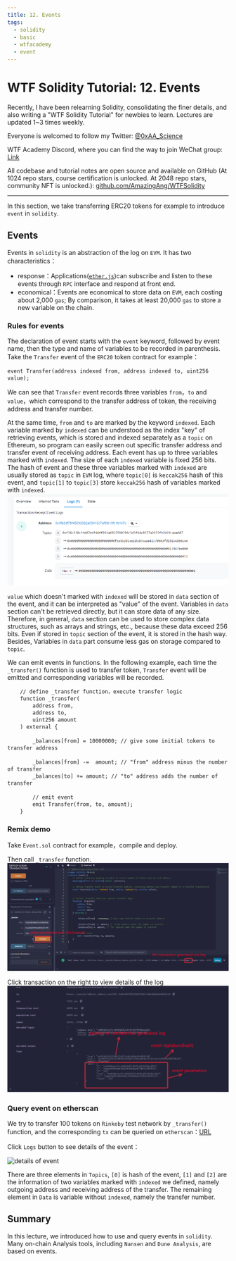 ```yaml
---
title: 12. Events
tags:
  - solidity
  - basic
  - wtfacademy
  - event
---
```


# WTF Solidity Tutorial: 12. Events

Recently, I have been relearning Solidity, consolidating the finer details, and also writing a "WTF Solidity Tutorial" for newbies to learn. Lectures are updated 1~3 times weekly. 

Everyone is welcomed to follow my Twitter: [@0xAA_Science](https://twitter.com/0xAA_Science)

WTF Academy Discord, where you can find the way to join WeChat group: [Link](https://discord.gg/5akcruXrsk)

All codebase and tutorial notes are open source and available on GitHub (At 1024 repo stars, course certification is unlocked. At 2048 repo stars, community NFT is unlocked.): [github.com/AmazingAng/WTFSolidity](https://github.com/AmazingAng/WTFSolidity)

-----

In this section, we take transferring ERC20 tokens for example to introduce `event` in `solidity`.

## Events
Events in `solidity` is an abstraction of the log on `EVM`. It has two characteristics：

- response：Applications([`ether.js`](https://learnblockchain.cn/docs/ethers.js/api-contract.html#id18))can subscribe and listen to these events through `RPC` interface and respond at front end.
- economical：Events are economical to store data on `EVM`, each costing about 2,000 `gas`; By comparison, it takes at least 20,000 `gas` to store a new variable on the chain.

### Rules for events
The declaration of event starts with the `event` keyword, followed by event name, then the type and name of variables to be recorded in parenthesis. Take the `Transfer` event of the `ERC20` token contract for example：
```solidity
event Transfer(address indexed from, address indexed to, uint256 value);
```
We can see that `Transfer` event records three variables `from`，`to` and `value`，which correspond to the transfer address of token, the receiving address and transfer number.

At the same time, `from` and `to` are marked by the keyword `indexed`. Each variable marked by `indexed` can be understood as the index "key" of retrieving events, which is stored and indexed separately as a `topic` on Ethereum, so program can easily screen out specific transfer address and transfer event of receiving address. Each event has up to three variables marked with `indexed`. The size of each `indexed` variable is fixed 256 bits. The hash of event and these three variables marked with `indexed` are usually stored as `topic` in `EVM` log, where `topic[0]` is `keccak256` hash of this event, and `topic[1]` to `topic[3]` store `keccak256` hash of variables marked with `indexed`.
![](img/12-3.jpg)

`value` which doesn't marked with `indexed` will be stored in `data` section of the event, and it can be interpreted as "value" of the event. Variables in `data` section can't be retrieved directly, but it can store data of any size. Therefore, in general, `data` section can be used to store complex data structures, such as arrays and strings, etc., because these data exceed 256 bits. Even if stored in `topic` section of the event, it is stored in the hash way. Besides, Variables in `data` part consume less gas on storage compared to `topic`.

We can emit events in functions. In the following example, each time the `_transfer()` function is used to transfer token, `Transfer` event will be emitted and corresponding variables will be recorded.
```solidity
    // define _transfer function，execute transfer logic
    function _transfer(
        address from,
        address to,
        uint256 amount
    ) external {

        _balances[from] = 10000000; // give some initial tokens to transfer address

        _balances[from] -=  amount; // "from" address minus the number of transfer
        _balances[to] += amount; // "to" address adds the number of transfer

        // emit event
        emit Transfer(from, to, amount);
    }
```

### Remix demo
Take `Event.sol` contract for example，compile and deploy.

Then call `_transfer` function.
![](img/12-1_en.jpg)

Click transaction on the right to view details of the log
![](img/12-2_en.jpg)

### Query event on etherscan
We try to transfer 100 tokens on `Rinkeby` test network by `_transfer()` function, and the corresponding `tx` can be queried on `etherscan`：[URL](https://rinkeby.etherscan.io/tx/0x8cf87215b23055896d93004112bbd8ab754f081b4491cb48c37592ca8f8a36c7)

Click `Logs` button to see details of the event：

![details of event](https://images.mirror-media.xyz/publication-images/gx6_wDMYEl8_Gc_JkTIKn.png?height=980&width=1772)

There are three elements in `Topics`, `[0]` is hash of the event, `[1]` and `[2]` are the information of two variables marked with `indexed` we defined, namely outgoing address and receiving address of the transfer. The remaining element in `Data` is variable without `indexed`, namely the transfer number.

## Summary
In this lecture, we introduced how to use and query events in `solidity`. Many on-chain Analysis tools, including `Nansen` and `Dune Analysis`, are based on events.
